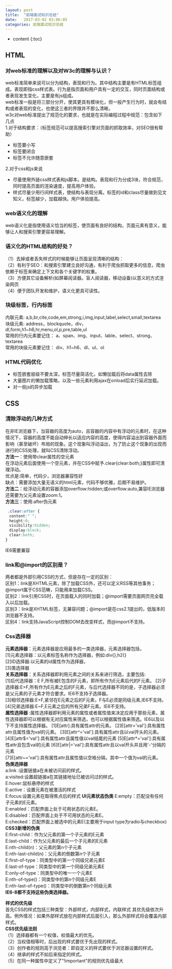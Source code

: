 ```yaml
---
layout: post
title:  "前端面试知识总结"
date:   2017-03-02 03:06:05
categories: 前端面试知识总结
---
```



* content
{:toc}



## HTML  
### 对web标准的理解以及对W3c的理解与认识？
web标准简单来说可以分为结构，表现和行为。其中结构主要是有HTML标签组成。表现即指css样式表。行为是指页面和用户具有一定的交互，同时页面结构或者表现发生变化，主要是有js组成。   
web标准一般是将三部分分开，使其更具有模块化，但一般产生行为时，就会有结构或者表现的变化，也使这三者的界限并不那么清晰。  
w3c对web标准提出了规范化的要求，也就是在实际编程过程中规范：包含如下几点    
1.对于结构要求：（标签规范可以提高搜索引擎对页面的抓取效率，对SEO很有帮助）      
* 标签要小写    
* 标签要闭合    
* 标签不允许随意嵌套 
       
2.对于css和js来说      
* 尽量使用外链css样式表和js脚本。是结构。表现和行为分成3块，符合规范，同时提高页面的渲染速度，提高用户体验。 
* 样式尽量少用行间样式表，使结构与表现分离。标签的id和class尽量做到见文知义，标签越少，加载越快。用户体验提高。        
### web语义化的理解  
web语义化是指使用语义恰当的标签，使页面有良好的结构，页面元素有意义，能够让人和搜索引擎更容易理解。   
### 语义化的HTML结构的好处？  
（1）去掉或者丢失样式的时候能够让页面呈现清晰的结构：  
（2）有利于SEO：和搜索引擎建立良好沟通，有利于爬虫抓取更多的信息，爬虫依赖于标签来确定上下文和各个关键字的权重。   
（3）方便其它设备解析(如屏幕阅读器。盲人阅读器，移动设备)以意义的方式渲染网页    
（4）便于团队开发和维护，语义化更具可读性。   
### 块级标签，行内标签
内联元素:
a,b,br,cite,code,em,strong,i,img,input,label,select,small,textarea      
块级元素:  address，blockquote，div，dl,form,h1~h6,hr,menu,ol,p,pre,table,ul      
常用的行内元素要记住： a、span、img、input、lable、select、strong、textarea      
常用的块级元素要记住： div、h1~h6、dl、ul、ol

### HTML代码优化
* 标签嵌套层级不要太深，标签尽量简洁化，如懒加载后将data属性去除    
* 大量图片的懒加载策略，以及一些元素利用ajax在onload后实行延迟加载。     
* 对一些js的异步加载      
## CSS
### 清除浮动的几种方式
在非IE浏览器下，当容器的高度为auto，且容器的内容中有浮动的元素时，在这种情况下，容器的高度不能自动伸长以适应内容的高度，使得内容溢出到容器外面而影响（甚至破坏）布局的现象。这个现象叫浮动溢出，为了防止这个现象的出现而进行的CSS处理，就叫CSS清除浮动。  
**方法一**：使用带clear属性的空元素  
在浮动元素后面使用一个空元素，并在CSS中赋予.clear{clear:both;}属性即可清理浮动。     
优点是:简单，代码少，浏览器兼容性好  
缺点：需要添加大量无语义的html元素，代码不够优雅，后期不易维护。  
**方法二**：给浮动元素的容器添加overflow:hidden;或overflow:auto,兼容IE浏览器还需要为父元素设置zoom:1。  
**方法三**：使用:after伪元素  
```css
 .clear:after {
　content:" ";
　height:0;
　visibility:hidden;
　display:block;
　clear:both;
}
```  
IE6需要兼容  
### link和@import的区别是？    
两者都是外部引用CSS的方式，但是存在一定的区别：    
区别1：link是XHTML元素，除了加载CSS外，还可以定义RSS等其他事务；@import属于CSS范畴，只能用来加载CSS。  
区别2：link引用CSS时，在页面载入的同时加载；@import需要页面网页完全载入以后加载。  
区别3：link是XHTML标签，无兼容问题；@import是在css2.1提出的，低版本的浏览器不支持。    
区别4：link支持JavaScript控制DOM去改变样式，而@import不支持。    
###  Css选择器   
**元素选择器**：元素选择器是应用最多的一类选择器，元素选择器包括，  
[1]元素选择器：以元素标签名称作为选择器，例如:div{},h2{}  
[2]ID选择器:以元素的id属性作为选择器，  
[3]类选择器  
**关系选择器**：关系选择器即利用元素之间的关系来进行筛选，主要包括:  
[1]后代选择器：E F,所有被E包含的F元素，即所有作为E元素后代的F元素。
[2]子选择器:E>F,所有作为E元素之后的F元素，与后代选择器不同的是，子选择器必须是父元素的子元素才符合要求。IE6不支持子选择器。  
[3]相邻选择器:E+F,紧邻在E元素之后的F元素，F与E必须是同级元素,IE6不支持。
[4]兄弟选择器:E~F,E元素之后的所有兄弟F元素。IE6不支持。  
**属性选择器** :属性选择器即利用元素的属性或者属性值来决定应用于那些元素，属性选择器即可以根据有无对应属性来筛选，也可以根据属性值来筛选。IE6以及以下不支持属性选择器。
[1]E[attr]:具有属性attr的元素。
[2]E[attr='val']:具有属性attr且属性值为val的元素。
[3]E[attr^='val']:具有属性attr且以val开头的元素。
[4]E[attr$='val']:具有属性attr且属性值以val结尾的元素
[5]E[attr*='val']:具有属性attr且包含val的元素
[6]E[attr|='val']:具有属性attr且以val开头并且用'-'分隔的元素  
[7]E[attr~='val']:具有属性attr且属性值以空格分隔，其中一个值为val的元素。   
**伪类选择器**    
a:link :设置链接a在未被访问前的样式。  
a:visited:设置超链接a在其链接地址已被访问过的样式。  
E:hover:鼠标悬停的样式  
E:active：设置元素在被激活的样式  
E:focus:设置元素在取得焦点后的样式
**UI元素状态伪类**
E:empty：匹配没有任何子元素的E元素。  
E:enabled：匹配界面上处于可用状态的元素E。    
E:disabled：匹配界面上处于不可用状态的元素E。   
E:checked：匹配界面上被选中的元素E(主要用于input type为radio与checkbox)    
**CSS3新增的伪类**  
E:first-child：作为父元素的第一个子元素的E元素  
E:last-child：作为父元素的最后一个子元素的E元素  
E:nth-child(n)：父元素的第n个子元素  
E:nth-last-child(n)：父元素的倒数第n个子元素  
E:first-of-type：同类型中的第一个同级兄弟元素E  
E:last-of-type：同类型中的第一个同级兄弟元素E  
E:only-of-type：同类型中的唯一一个元素E  
E:nth-of-type()：同类型中的第n个同级元素E  
E:nth-last-of-type()：同类型中的倒数第n个同级元素  
**IE6-8都不支持这些伪类选择器。**   

**样式的优先级**  
首先CSS的样式包括三种类型：外部样式，内部样式，内联样式      其优先级依次升高。例外情况：如果外部样式放在内部样式后面引入，那么外部样式将会覆盖内部样式。  
**CSS优先级法则**   
（1）选择器都有一个权值，权值最大的优先。  
（2）当权值相等时，后出现的样式要优于先出现的样式。  
（3）创作者的规则高于浏览者：即自定义的样式要优于浏览器设置的样式。  
（4）继承的样式不如后来指定的样式。    
（5）在同一种属性中定义了"!important"的规则优先级最大







